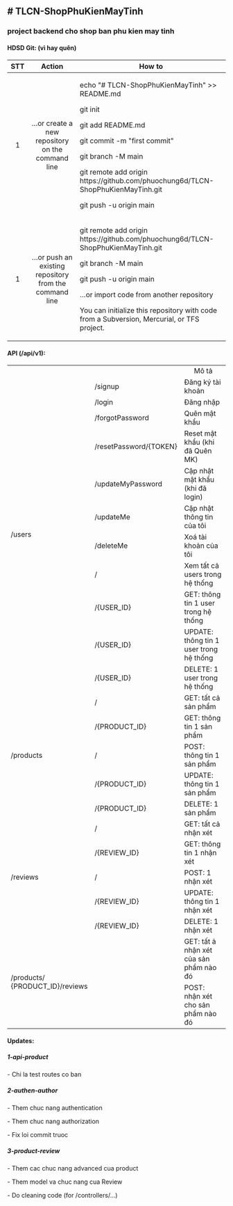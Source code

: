 <h2># TLCN-ShopPhuKienMayTinh</h2>
<h3>project backend cho shop ban phu kien may tinh</h3>
<h4>HDSD Git: (vì hay quên)</h4>
<table>
  <thead>
    <th align="center">STT</th>
    <th align="center">Action</th>
    <th align="center">How to</th>
  </thead>
  <tbody>
    <tr>
      <td align="center">1</td>
      <td align="center">…or create a new repository on the command line</td>
      <td>
        <p>echo "# TLCN-ShopPhuKienMayTinh" >> README.md</p>
        <p>git init</p>
        <p>git add README.md</p>
        <p>git commit -m "first commit"</p>
        <p>git branch -M main</p>
        <p>git remote add origin https://github.com/phuochung6d/TLCN-ShopPhuKienMayTinh.git</p>
        <p>git push -u origin main</p>
      </td>
    </tr>
    <tr>
      <td align="center">1</td>
      <td align="center">…or push an existing repository from the command line</td>
      <td>
        <p>git remote add origin https://github.com/phuochung6d/TLCN-ShopPhuKienMayTinh.git</p>
        <p>git branch -M main</p>
        <p>git push -u origin main</p>
        <p>…or import code from another repository</p>
        <p>You can initialize this repository with code from a Subversion, Mercurial, or TFS project.</p>
      </td>
    </tr>
  </tbody>
</table>
<h4><b>API (/api/v1):</b></h4>
<table>
  <tr>
    <td align="center"></td>
    <td align="center"></td>
    <td align="center">Mô tả</td>
  </tr>
  <tr>
      <td rowspan="11">/users</td>
      <td>/signup</td>
      <td>Đăng ký tài khoản</td>
  </tr>
  <tr>
    <td>/login</td>
    <td>Đăng nhập</td>
  </tr>
  <tr>
    <td>/forgotPassword</td>
    <td>Quên mật khẩu</td>
  </tr>
  <tr>
    <td>/resetPassword/{TOKEN}</td>
    <td>Reset mật khẩu (khi đã Quên MK)</td>
  </tr>
  <tr>
    <td>/updateMyPassword</td>
    <td>Cập nhật mật khẩu (khi đã login)</td>
  </tr>
  <tr>
    <td>/updateMe</td>
    <td>Cập nhật thông tin của tôi</td>
  </tr>
  <tr>
    <td>/deleteMe</td>
    <td>Xoá tài khoản của tôi</td>
  </tr>
  <tr>
    <td>/</td>
    <td>Xem tất cả users trong hệ thống</td>
  </tr>
  <tr>
    <td>/{USER_ID}</td>
    <td>GET: thông tin 1 user trong hệ thống</td>
  </tr>
  <tr>
    <td>/{USER_ID}</td>
    <td>UPDATE: thông tin 1 user trong hệ thống</td>
  </tr>
  <tr>
    <td>/{USER_ID}</td>
    <td>DELETE: 1 user trong hệ thống</td>
  </tr>
  <tr>
      <td rowspan="5">/products</td>
      <td>/</td>
      <td>GET: tất cả sản phẩm</td>
  </tr>
  <tr>
      <td>/{PRODUCT_ID}</td>
      <td>GET: thông tin 1 sản phẩm</td>
  </tr>
  <tr>
      <td>/</td>
      <td>POST: thông tin 1 sản phẩm</td>
  </tr>
  <tr>
      <td>/{PRODUCT_ID}</td>
      <td>UPDATE: thông tin 1 sản phẩm</td>
  </tr>
  <tr>
      <td>/{PRODUCT_ID}</td>
      <td>DELETE: 1 sản phẩm</td>
  </tr>
  <tr>
      <td rowspan="5">/reviews</td>
      <td>/</td>
      <td>GET: tất cả nhận xét</td>
  </tr>
  <tr>
      <td>/{REVIEW_ID}</td>
      <td>GET: thông tin 1 nhận xét</td>
  </tr>
  <tr>
      <td>/</td>
      <td>POST: 1 nhận xét</td>
  </tr>
  <tr>
      <td>/{REVIEW_ID}</td>
      <td>UPDATE: thông tin 1 nhận xét</td>
  </tr>
  <tr>
      <td>/{REVIEW_ID}</td>
      <td>DELETE: 1 nhận xét</td>
  </tr>
  <tr>
      <td rowspan="2">/products/<br>{PRODUCT_ID}/reviews</td>
      <td></td>
      <td>GET: tất ả nhận xét của sản phẩm nào đó</td>
  </tr>
  <tr>
      <td></td>
      <td>POST: nhận xét cho sản phẩm nào đó</td>
  </tr>
</table>
<h4>Updates:</h4>
<h5>1-api-product</h5>
<p>- Chi la test routes co ban</p>
<h5>2-authen-author</h5>
<p>- Them chuc nang authentication</p>
<p>- Them chuc nang authorization</p>
<p>- Fix loi commit truoc</p>
<h5>3-product-review</h5>
<p>- Them cac chuc nang advanced cua product</p>
<p>- Them model va chuc nang cua Review</p>
<p>- Do cleaning code (for /controllers/...)</p>
